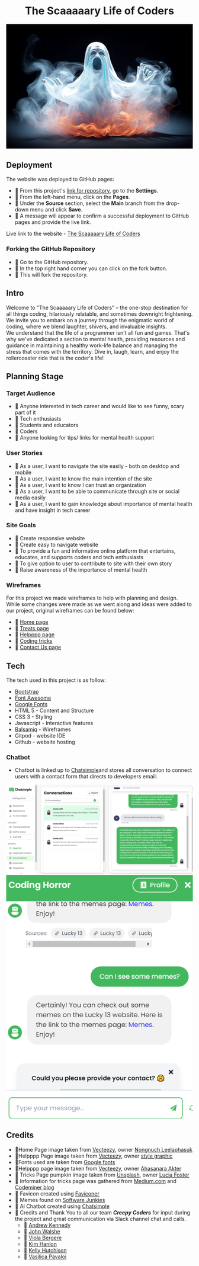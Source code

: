 
<h1 align="center"><strong>The Scaaaaary Life of Coders</strong></h1>

<p align = "center">

![Chatbot capture](assets/images/vecteezy_human-in-spooky-ghosts-costume-flying-inside-the-old-house_31283002_84.jpg)

## **Deployment**

The website was deployed to GitHub pages:

- 🎃 From this project's [link for repository](https://github.com/andyk8872/luckynumber13), go to the **Settings**.
- 🎃 From the left-hand menu, click on the **Pages**.
- 🎃 Under the **Source** section, select the **Main** branch from the drop-down menu and click **Save**.
- 🎃 A message will appear to confirm a successful deployment to GitHub pages and provide the live link.

Live link to the website - [The Scaaaaary Life of Coders](https://andyk8872.github.io/luckynumber13/)

### Forking the GitHub Repository
- 🎃 Go to the GitHub repository.
- 🎃 In the top right hand corner you can click on the fork button.
- 🎃 This will fork the repository.

## Intro
Welcome to "The Scaaaaary Life of Coders" – the one-stop destination for all things coding, hilariously relatable, and sometimes downright frightening. We invite you to embark on a journey through the enigmatic world of coding, where we blend laughter, shivers, and invaluable insights.<br>
We understand that the life of a programmer isn't all fun and games. That's why we've dedicated a section to mental health, providing resources and guidance in maintaining a healthy work-life balance and managing the stress that comes with the territory. Dive in, laugh, learn, and enjoy the rollercoaster ride that is the coder's life!

## **Planning Stage**

### **Target Audience**

- 🎃 Anyone interested in tech career and would like to see funny, scary part of it
- 🎃 Tech enthusiasts
- 🎃 Students and educators
- 🎃 Coders
- 🎃 Anyone looking for tips/ links for mental health support


### **User Stories**

- 🎃 As a user, I want to navigate the site easily - both on desktop and mobile
- 🎃 As a user, I want to know the main intention of the site
- 🎃 As a user, I want to know I can trust an organization
- 🎃 As a user, I want to be able to communicate through site or social media easily
- 🎃 As a user, I want to gain knowledge about importance of mental health and have insight in tech career

### **Site Goals**

- 🎃 Create responsive website
- 🎃 Create easy to navigate website
- 🎃 To provide a fun and informative online platform that entertains, educates, and supports coders and tech enthusiasts
- 🎃 To give option to user to contribute to site with their own story
- 🎃 Raise awareness of the importance of mental health

### **Wireframes**

For this project we made wireframes to help with planning and design. While some changes were made as we went along and ideas were added to our project, original wireframes can be found below:

- 🎃 [Home page](assets/images/homepage.png)
- 🎃 [Treats page](assets/images/coders_lifeline.png)
- 🎃 [Helpppp page](assets/images/mental_health.png)
- 🎃 [Coding tricks](assets/images/coding_tricks.png)
- 🎃 [Contact Us page](assets/images/contact_us.png)

## Tech
The tech used in this project is as follow:
* [Bootstrap](https://react-bootstrap.github.io/)
* [Font Awesome](https://fontawesome.com/)
* [Google Fonts](https://fonts.google.com/)
* HTML 5 - Content and Structure
* CSS 3 - Styling
* Javascript - Interactive features
* [Balsamiq](https://balsamiq.com/) - Wireframes
* Gitpod - website IDE
* Github - website hosting

### Chatbot
- Chatbot is linked up to [Chatsimple](http://chatsimple.ai)and stores all conversation to connect users with a contact form that directs to developers email:

![Chatbot capture](chatbotcapture.png)
![Chatbot capture](chatbot.png)
## Credits

- 🎃Home Page image taken from [Vecteezy](https://www.vecteezy.com), owner [Nongnuch Leelaphasuk]("https://www.vecteezy.com/photo/10377366-abstract-ghost-devil-in-smoke-black-and-white-halloween-and-creepy-concept-digital-art")
- 🎃Helpppp Page image taken from [Vecteezy](https://www.vecteezy.com), owner [style graphic]("https://www.vecteezy.com/photo/31283002-human-in-spooky-ghosts-costume-flying-inside-the-old-house-at-night-spooky-halloween-background-with-ghost-ghost-on-halloween-celebration-concept-by-ai-generated")
- 🎃Fonts used are taken from [Google fonts](https://fonts.google.com/)
- 🎃Helpppp page image taken from [Vecteezy](https://www.vecteezy.com), owner [Ahasanara Akter]("https://www.vecteezy.com/photo/22909254-human-brain-medical-and-health-care-conceptual-illustration-3d-render-generate-ai")
- 🎃 Tricks Page pumpkin image taken from [Unsplash](https://unsplash.com), owner [Lucia Foster](https://unsplash.com/photos/jack-o-lantern-with-light-qPtB_GTcyO8)
- 🎃 Information for tricks page was gathered from [Medium.com](https://medium.com/@joshuatyler/the-magic-of-coding-30e58ce31032) and [Codeminer blog](https://blog.codeminer42.com/unravel-the-magic-of-programming/)
- 🎃 Favicon created using [Faviconer](http://www.faviconer.com/)
- 🎃 Memes found on [Software Junkies](https://www.instagram.com/software_junkies/)
- 🎃 AI Chatbot created using [Chatsimple](http://app.chatsimple.ai)
- 🎃 Credits and Thank You to all our team ***Creepy Coders*** for input during the project and great communication via Slack channel chat and calls.
  - 🎃 [Andrew Kennedy](https://github.com/ocassidydev)
  - 🎃 [John Walshe](https://github.com/JWalshe86)
  - 🎃 [Viola Bergere](https://github.com/ocassidydev)
  - 🎃 [Kim Hanlon](https://github.com/kimatron)
  - 🎃 [Kelly Hutchison](https://github.com/quiltingcode)
  - 🎃 [Vasilica Pavaloi](https://github.com/Vasi012)
  
